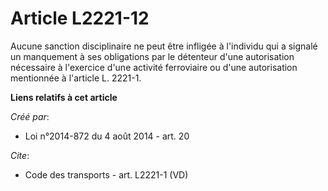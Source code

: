 # Article L2221-12

Aucune sanction disciplinaire ne peut être infligée à l'individu qui a signalé un manquement à ses obligations par le
détenteur d'une autorisation nécessaire à l'exercice d'une activité ferroviaire ou d'une autorisation mentionnée à l'article
L. 2221-1.

**Liens relatifs à cet article**

_Créé par_:

  - Loi n°2014-872 du 4 août 2014 - art. 20

_Cite_:

  - Code des transports - art. L2221-1 (VD)
